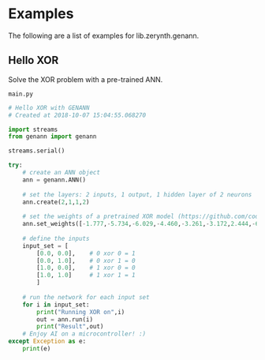 # Examples

The following are a list of examples for lib.zerynth.genann.

## Hello XOR


Solve the XOR problem with a pre-trained ANN.



```main.py```

```python
# Hello XOR with GENANN
# Created at 2018-10-07 15:04:55.068270

import streams
from genann import genann

streams.serial()

try:
    # create an ANN object
    ann = genann.ANN()
    
    # set the layers: 2 inputs, 1 output, 1 hidden layer of 2 neurons
    ann.create(2,1,1,2)
    
    # set the weights of a pretrained XOR model (https://github.com/codeplea/genann/blob/master/example/xor.ann)
    ann.set_weights([-1.777,-5.734,-6.029,-4.460,-3.261,-3.172,2.444,-6.581,5.826])
    
    # define the inputs
    input_set = [ 
        [0.0, 0.0],    # 0 xor 0 = 1
        [0.0, 1.0],    # 0 xor 1 = 0 
        [1.0, 0.0],    # 1 xor 0 = 0 
        [1.0, 1.0]     # 1 xor 1 = 1
        ]
        
    # run the network for each input set
    for i in input_set:
        print("Running XOR on",i)
        out = ann.run(i)
        print("Result",out)
    # Enjoy AI on a microcontroller! :)
except Exception as e:
    print(e)

```
